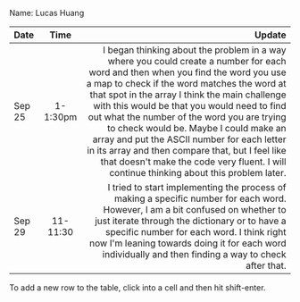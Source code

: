 Name: Lucas Huang

| Date   |   Time   |                                                                                                                                                                                                                                                                                                                                                                                                                                                                                                                                                                  Update |
|:-------|:--------:|------------------------------------------------------------------------------------------------------------------------------------------------------------------------------------------------------------------------------------------------------------------------------------------------------------------------------------------------------------------------------------------------------------------------------------------------------------------------------------------------------------------------------------------------------------------------:|
| Sep 25 | 1-1:30pm | I began thinking about the problem in a way where you could create a number for each word and then when you find the word you use a map to check if the word matches the word at that spot in the array I think the main challenge with this would be that you would need to find out what the number of the word you are trying to check would be. Maybe I could make an array and put the ASCII number for each letter in its array and then compare that, but I feel like that doesn't make the code very fluent. I will continue thinking about this problem later. |
| Sep 29 | 11-11:30 |                                                                                                                                                                                                                                  I tried to start implementing the process of making a specific number for each word. However, I am a bit confused on whether to just iterate through the dictionary or to have a specific number for each word. I think right now I'm leaning towards doing it for each word individually and then finding a way to check after that.  |


To add a new row to the table, click into a cell and then hit shift-enter.